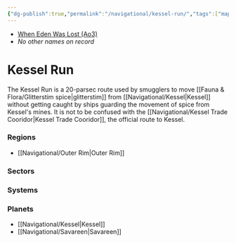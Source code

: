 ```yaml
---
{"dg-publish":true,"permalink":"/navigational/kessel-run/","tags":["map","hyperlane","outerrim"]}
---
```


- [When Eden Was Lost (Ao3)](https://archiveofourown.org/works/19334440/chapters/45992584)
- *No other names on record*
# Kessel Run

The Kessel Run is a 20-parsec route used by smugglers to move [[Fauna & Flora/Glitterstim spice\|glitterstim]] from [[Navigational/Kessel\|Kessel]] without getting caught by ships guarding the movement of spice from Kessel's mines. It is not to be confused with the [[Navigational/Kessel Trade Cooridor\|Kessel Trade Cooridor]], the official route to Kessel.

### Regions
- [[Navigational/Outer Rim\|Outer Rim]]

### Sectors

### Systems

### Planets
- [[Navigational/Kessel\|Kessel]]
- [[Navigational/Savareen\|Savareen]]

